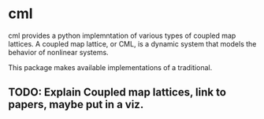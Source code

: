 # cml

cml provides a python implemntation of various types of coupled map lattices. A coupled map lattice, or CML, is a dynamic system that models the behavior of nonlinear systems.

This package makes available implementations of a traditional.

## TODO: Explain Coupled map lattices, link to papers, maybe put in a viz.

